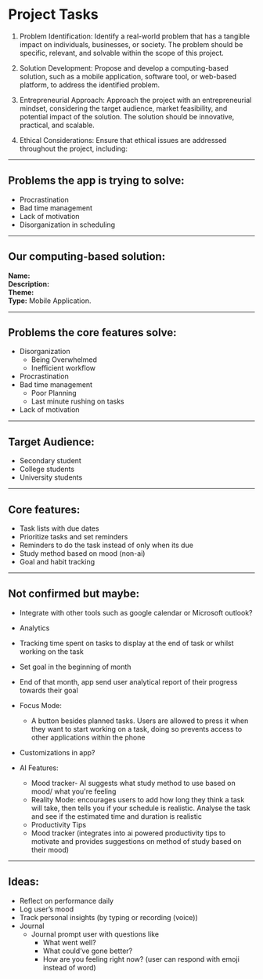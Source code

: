 # Project Tasks

1. Problem Identification: Identify a real-world problem that has a tangible impact on individuals, businesses, or society. The problem should be specific, relevant, and solvable within the scope of this project.

2. Solution Development: Propose and develop a computing-based solution, such as a mobile application, software tool, or web-based platform, to address the identified problem.

3. Entrepreneurial Approach: Approach the project with an entrepreneurial mindset, considering the target audience, market feasibility, and potential impact of the solution. The solution should be innovative, practical, and scalable.

4. Ethical Considerations: Ensure that ethical issues are addressed throughout the project, including: 

---

## Problems the app is trying to solve:

- Procrastination
- Bad time management
- Lack of motivation
- Disorganization in scheduling

---

## Our computing-based solution:

**Name:**  
**Description:**  
**Theme:**  
**Type:** Mobile Application.

---

## Problems the core features solve:

- Disorganization
  - Being Overwhelmed
  - Inefficient workflow
- Procrastination
- Bad time management
  - Poor Planning
  - Last minute rushing on tasks
- Lack of motivation

---

## Target Audience:

- Secondary student  
- College students  
- University students

---

## Core features:

- Task lists with due dates
- Prioritize tasks and set reminders
- Reminders to do the task instead of only when its due
- Study method based on mood (non-ai)
- Goal and habit tracking

---

## Not confirmed but maybe:

- Integrate with other tools such as google calendar or Microsoft outlook?
- Analytics
- Tracking time spent on tasks to display at the end of task or whilst working on the task
- Set goal in the beginning of month
- End of that month, app send user analytical report of their progress towards their goal
- Focus Mode:
  - A button besides planned tasks. Users are allowed to press it when they want to start working on a task, doing so prevents access to other applications within the phone
- Customizations in app?
- AI Features:

  - Mood tracker- AI suggests what study method to use based on mood/ what you're feeling
  - Reality Mode: encourages users to add how long they think a task will take, then tells you if your schedule is realistic. Analyse the task and see if the estimated time and duration is realistic
  - Productivity Tips
  - Mood tracker (integrates into ai powered productivity tips to motivate and provides suggestions on method of study based on their mood)

---

## Ideas:

- Reflect on performance daily
- Log user’s mood
- Track personal insights (by typing or recording (voice))
- Journal
  - Journal prompt user with questions like 
    - What went well? 
    - What could’ve gone better? 
    - How are you feeling right now? (user can respond with emoji instead of word) 
